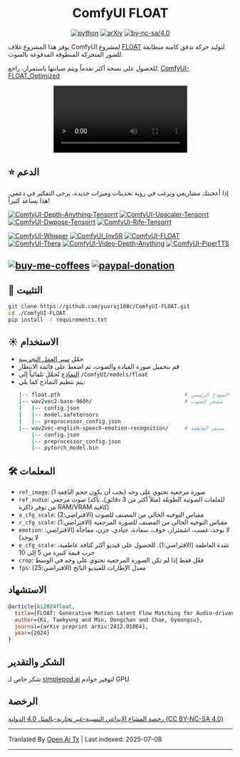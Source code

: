 <div align="center">

# ComfyUI FLOAT 

[![python](https://img.shields.io/badge/python-3.10.12-green)](https://www.python.org/downloads/release/python-31012/)
[![arXiv](https://img.shields.io/badge/arXiv%20paper-2412.09013-b31b1b.svg)](https://arxiv.org/abs/2412.01064) 
[![by-nc-sa/4.0](https://img.shields.io/badge/license-CC--BY--NC--SA--4.0-lightgrey)](https://creativecommons.org/licenses/by-nc-sa/4.0/deed.en)

</div>

يوفر هذا المشروع غلاف ComfyUI لمشروع [FLOAT](https://github.com/deepbrainai-research/float) لتوليد حركة تدفق كامنة متطابقة للصور المتحركة المنطوقة المدفوعة بالصوت.

للحصول على نسخة أكثر تقدماً ويتم صيانتها باستمرار، راجع: [ComfyUI-FLOAT_Optimized](https://github.com/set-soft/ComfyUI-FLOAT_Optimized)

<div align="center">
  <video src="https://github.com/user-attachments/assets/36626b4a-d3e5-4db9-87a7-ca0e949daee0" />
</div> 


## ⭐ الدعم
إذا أعجبتك مشاريعي وترغب في رؤية تحديثات وميزات جديدة، يرجى التفكير في دعمي. هذا يساعد كثيراً!

[![ComfyUI-Depth-Anything-Tensorrt](https://img.shields.io/badge/ComfyUI--Depth--Anything--Tensorrt-blue?style=flat-square)](https://github.com/yuvraj108c/ComfyUI-Depth-Anything-Tensorrt)
[![ComfyUI-Upscaler-Tensorrt](https://img.shields.io/badge/ComfyUI--Upscaler--Tensorrt-blue?style=flat-square)](https://github.com/yuvraj108c/ComfyUI-Upscaler-Tensorrt)
[![ComfyUI-Dwpose-Tensorrt](https://img.shields.io/badge/ComfyUI--Dwpose--Tensorrt-blue?style=flat-square)](https://github.com/yuvraj108c/ComfyUI-Dwpose-Tensorrt)
[![ComfyUI-Rife-Tensorrt](https://img.shields.io/badge/ComfyUI--Rife--Tensorrt-blue?style=flat-square)](https://github.com/yuvraj108c/ComfyUI-Rife-Tensorrt)

[![ComfyUI-Whisper](https://img.shields.io/badge/ComfyUI--Whisper-gray?style=flat-square)](https://github.com/yuvraj108c/ComfyUI-Whisper)
[![ComfyUI_InvSR](https://img.shields.io/badge/ComfyUI__InvSR-gray?style=flat-square)](https://github.com/yuvraj108c/ComfyUI_InvSR)
[![ComfyUI-FLOAT](https://img.shields.io/badge/ComfyUI--FLOAT-gray?style=flat-square)](https://github.com/yuvraj108c/ComfyUI-FLOAT)
[![ComfyUI-Thera](https://img.shields.io/badge/ComfyUI--Thera-gray?style=flat-square)](https://github.com/yuvraj108c/ComfyUI-Thera)
[![ComfyUI-Video-Depth-Anything](https://img.shields.io/badge/ComfyUI--Video--Depth--Anything-gray?style=flat-square)](https://github.com/yuvraj108c/ComfyUI-Video-Depth-Anything)
[![ComfyUI-PiperTTS](https://img.shields.io/badge/ComfyUI--PiperTTS-gray?style=flat-square)](https://github.com/yuvraj108c/ComfyUI-PiperTTS)

[![buy-me-coffees](https://i.imgur.com/3MDbAtw.png)](https://www.buymeacoffee.com/yuvraj108cZ)
[![paypal-donation](https://i.imgur.com/w5jjubk.png)](https://paypal.me/yuvraj108c)
---

## 🚀 التثبيت

```bash
git clone https://github.com/yuvraj108c/ComfyUI-FLOAT.git
cd ./ComfyUI-FLOAT
pip install -r requirements.txt
```

## ☀️ الاستخدام

- حمّل [سير العمل التجريبية](https://raw.githubusercontent.com/yuvraj108c/ComfyUI-FLOAT/master/float_workflow.json) 
- قم بتحميل صورة القيادة والصوت، ثم اضغط على قائمة الانتظار
- [النماذج](https://huggingface.co/yuvraj108c/float/tree/main) تُحمّل تلقائياً إلى `/ComfyUI/models/float`
- يتم تنظيم النماذج كما يلي:
    ```.bash
    |-- float.pth                                       # النموذج الرئيسي
    |-- wav2vec2-base-960h/                             # مشفر الصوت
    |   |-- config.json
    |   |-- model.safetensors
    |   |-- preprocessor_config.json
    |-- wav2vec-english-speech-emotion-recognition/     # مشفر العاطفة
        |-- config.json
        |-- preprocessor_config.json
        |-- pytorch_model.bin

## 🛠️ المعلمات
- `ref_image`: صورة مرجعية تحتوي على وجه (يجب أن يكون حجم الدُفعة 1)
- `ref_audio`: صوت مرجعي (للملفات الصوتية الطويلة (مثلاً أكثر من 3 دقائق)، تأكد من توفر ذاكرة RAM/VRAM كافية)
- `a_cfg_scale`: مقياس التوجيه الخالي من المصنف للصوت (الافتراضي:2)
- `r_cfg_scale`: مقياس التوجيه الخالي من المصنف للصورة المرجعية (الافتراضي:1)
- `emotion`: لا يوجد، غضب، اشمئزاز، خوف، سعادة، حيادي، حزن، مفاجأة (الافتراضي: لا يوجد)
- `e_cfg_scale`: شدة العاطفة (الافتراضي:1). للحصول على فيديو أكثر كثافة عاطفية، جرب قيمة كبيرة من 5 إلى 10
- `crop`: فعّل فقط إذا لم تكن الصورة المرجعية تحتوي على وجه في الوسط
- `fps`: معدل الإطارات للفيديو الناتج (الافتراضي:25)

   
## الاستشهاد
```bibtex
@article{ki2024float,
  title={FLOAT: Generative Motion Latent Flow Matching for Audio-driven Talking Portrait},
  author={Ki, Taekyung and Min, Dongchan and Chae, Gyeongsu},
  journal={arXiv preprint arXiv:2412.01064},
  year={2024}
}
```

## الشكر والتقدير
شكر خاص لـ [simplepod.ai](https://simplepod.ai/) لتوفير خوادم GPU

## الرخصة

[رخصة المشاع الإبداعي النسبية-غير تجارية-بالمثل 4.0 الدولية (CC BY-NC-SA 4.0)](https://creativecommons.org/licenses/by-nc-sa/4.0/)

---

Tranlated By [Open Ai Tx](https://github.com/OpenAiTx/OpenAiTx) | Last indexed: 2025-07-08

---